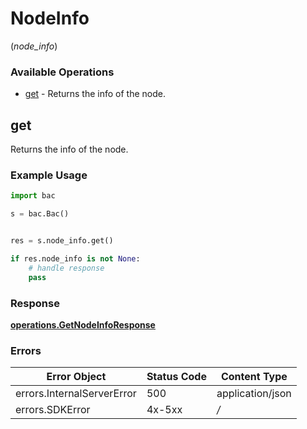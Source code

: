 # NodeInfo
(*node_info*)

### Available Operations

* [get](#get) - Returns the info of the node.

## get

Returns the info of the node.

### Example Usage

```python
import bac

s = bac.Bac()


res = s.node_info.get()

if res.node_info is not None:
    # handle response
    pass
```


### Response

**[operations.GetNodeInfoResponse](../../models/operations/getnodeinforesponse.md)**
### Errors

| Error Object               | Status Code                | Content Type               |
| -------------------------- | -------------------------- | -------------------------- |
| errors.InternalServerError | 500                        | application/json           |
| errors.SDKError            | 4x-5xx                     | */*                        |
